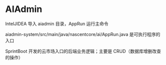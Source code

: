 # AIAdmin

IntelJIDEA 导入 aiadmin 目录，AppRun 运行主命令

aiadmin-system/src/main/java/nascentcore/ai/AppRun.java 是可执行程序的入口

SprintBoot 开发的云市场入口的后端业务逻辑；主要是 CRUD（数据库增删改查的操作）
